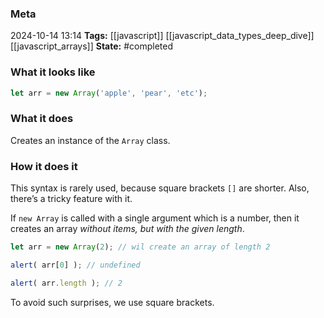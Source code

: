 ### Meta
2024-10-14 13:14
**Tags:** [[javascript]] [[javascript_data_types_deep_dive]] [[javascript_arrays]]
**State:** #completed 

### What it looks like
```JavaScript title:app.js
let arr = new Array('apple', 'pear', 'etc');
```

### What it does
Creates an instance of the `Array` class.

### How it does it
This syntax is rarely used, because square brackets `[]` are shorter. Also, there’s a tricky feature with it.

If `new Array` is called with a single argument which is a number, then it creates an array *without items, but with the given length*.

```JavaScript title:app.js
let arr = new Array(2); // wil create an array of length 2

alert( arr[0] ); // undefined

alert( arr.length ); // 2
```

To avoid such surprises, we use square brackets.